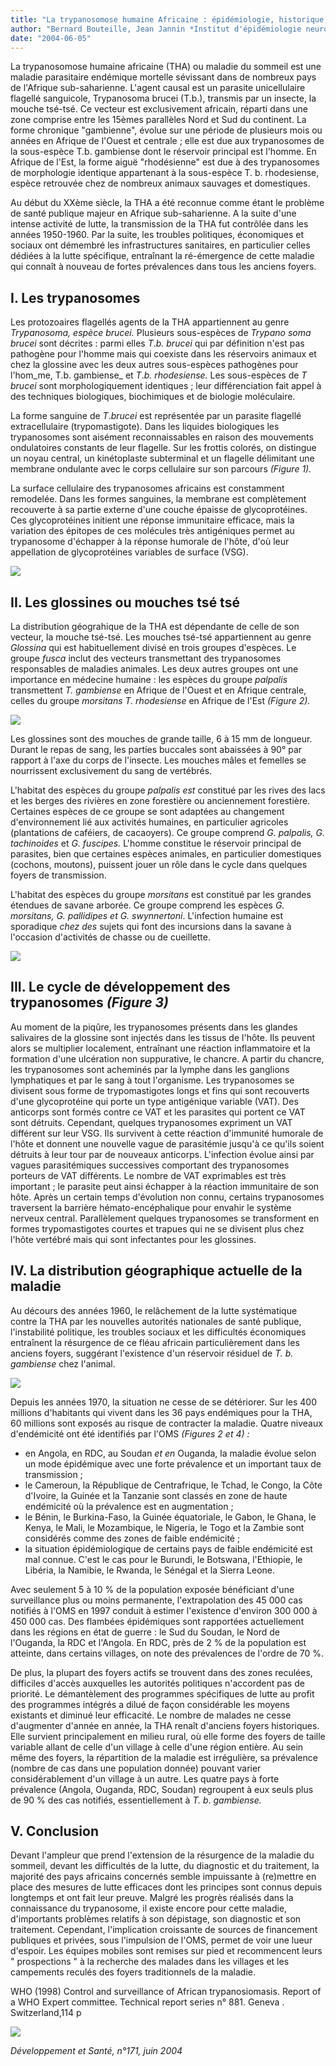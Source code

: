```yaml
---
title: "La trypanosomose humaine Africaine : épidémiologie, historique, situation actuelle"
author: "Bernard Bouteille, Jean Jannin *Institut d'épidémiologie neurologique et de neurologie tropicale (UPRES-EA 3174) Faculté de médecine: 2 rue du Docteur Marcland 87025 Limoges cedex E-mail : bouteille@unilim.fr"
date: "2004-06-05"
---
```


<div class="teaser"><p>La trypanosomose humaine africaine (THA) ou maladie du sommeil est une maladie parasitaire endémique mortelle sévissant dans de nombreux pays de l'Afrique sub-saharienne. L'agent causal est un parasite unicellulaire flagellé sanguicole, Trypanosoma brucei (T.b.), transmis par un insecte, la mouche tsé-tsé. Ce vecteur est exclusivement africain, réparti dans une zone comprise entre les 15èmes parallèles Nord et Sud du continent. La forme chronique "gambienne", évolue sur une période de plusieurs mois ou années en Afrique de l'Ouest et centrale ; elle est due aux trypanosomes de la sous-espèce T.b. gambiense dont le réservoir principal est l'homme. En Afrique de l'Est, la forme aiguë "rhodésienne" est due à des trypanosomes de morphologie identique appartenant à la sous-espèce T. b. rhodesiense, espèce retrouvée chez de nombreux animaux sauvages et domestiques.</p></div>

Au début du XXème siècle, la THA a été reconnue comme étant le problème de santé publique majeur en Afrique sub-saharienne. A la suite d'une intense activité de lutte, la transmission de la THA fut contrôlée dans les années 1950-1960. Par la suite, les troubles politiques, économiques et sociaux ont démembré les infrastructures sanitaires, en particulier celles dédiées à la lutte spécifique, entraînant la ré-émergence de cette maladie qui connaît à nouveau de fortes prévalences dans tous les anciens foyers.

## I. Les trypanosomes

Les protozoaires flagellés agents de la THA appartiennent au genre *Trypanosoma, espèce brucei.* Plusieurs sous-espèces de *Trypano soma brucei* sont décrites : parmi elles *T*.*b. brucei* qui par définition n'est pas pathogène pour l'homme mais qui coexiste dans les réservoirs animaux et chez la glossine avec les deux autres sous-espèces pathogènes pour l'hom_me, T.b. gambiense\_ et *T*.*b. rhodesiense.* Les sous-espèces de *T brucei* sont morphologiquement identiques ; leur différenciation fait appel à des techniques biologiques, biochimiques et de biologie moléculaire.

La forme sanguine de *T*.*brucei* est représentée par un parasite flagellé extracellulaire (trypomastigote). Dans les liquides biologiques les trypanosomes sont aisément reconnaissables en raison des mouvements ondulatoires constants de leur flagelle. Sur les frottis colorés, on distingue un noyau central, un kinétoplaste subterminal et un flagelle délimitant une membrane ondulante avec le corps cellulaire sur son parcours *(Figure 1).*

La surface cellulaire des trypanosomes africains est constamment remodelée. Dans les formes sanguines, la membrane est complètement recouverte à sa partie externe d'une couche épaisse de glycoprotéines. Ces glycoprotéines initient une réponse immunitaire efficace, mais la variation des épitopes de ces molécules très antigéniques permet au trypanosome d'échapper à la réponse humorale de l'hôte, d'où leur appellation de glycoprotéines variables de surface (VSG).

![](i983-1.jpg)

## II. Les glossines ou mouches tsé tsé

La distribution géograhique de la THA est dépendante de celle de son vecteur, la mouche tsé-tsé. Les mouches tsé-tsé appartiennent au genre *Glossina* qui est habituellement divisé en trois groupes d'espèces. Le groupe *fusca* inclut des vecteurs transmettant des trypanosomes responsables de maladies animales. Les deux autres groupes ont une importance en médecine humaine : les espèces du groupe *palpalis* transmettent *T. gambiense* en Afrique de l'Ouest et en Afrique centrale, celles du groupe *morsitans* *T. rhodesiense* en Afrique de l'Est *(Figure 2).*

![](i983-2.jpg)

Les glossines sont des mouches de grande taille, 6 à 15 mm de longueur. Durant le repas de sang, les parties buccales sont abaissées à 90° par rapport à l'axe du corps de l'insecte. Les mouches mâles et femelles se nourrissent exclusivement du sang de vertébrés.

L'habitat des espèces du groupe *palpalis est* constitué par les rives des lacs et les berges des rivières en zone forestière ou anciennement forestière. Certaines espèces de ce groupe se sont adaptées au changement d'environnement lié aux activités humaines, en particulier agricoles (plantations de caféiers, de cacaoyers). Ce groupe comprend *G.* *palpalis, G. tachinoides* et *G. fuscipes.* L'homme constitue le réservoir principal de parasites, bien que certaines espèces animales, en particulier domestiques (cochons, moutons), puissent jouer un rôle dans le cycle dans quelques foyers de transmission.

L'habitat des espèces du groupe *morsitans* est constitué par les grandes étendues de savane arborée. Ce groupe comprend les espèces *G.* *morsitans,* *G. pallidipes et G. swynnertoni*. L'infection humaine est sporadique *chez des* sujets qui font des incursions dans la savane à l'occasion d'activités de chasse ou de cueillette.

![](i983-3.jpg)

## III. Le cycle de développement des trypanosomes *(Figure 3)*

Au moment de la piqûre, les trypanosomes présents dans les glandes salivaires de la glossine sont injectés dans les tissus de l'hôte. Ils peuvent alors se multiplier localement, entraînant une réaction inflammatoire et la formation d'une ulcération non suppurative, le chancre. A partir du chancre, les trypanosomes sont acheminés par la lymphe dans les ganglions lymphatiques et par le sang à tout l'organisme. Les trypanosomes se divisent sous forme de trypomastigotes longs et fins qui sont recouverts d'une glycoprotéine qui porte un type antigénique variable (VAT). Des anticorps sont formés contre ce VAT et les parasites qui portent ce VAT sont détruits. Cependant, quelques trypanosomes expriment un VAT différent sur leur VSG. Ils survivent à cette réaction d'immunité humorale de l'hôte et donnent une nouvelle vague de parasitémie jusqu'à ce qu'ils soient détruits à leur tour par de nouveaux anticorps. L'infection évolue ainsi par vagues parasitémiques successives comportant des trypanosomes porteurs de VAT différents. Le nombre de VAT exprimables est très important ; le parasite peut ainsi échapper à la réaction immunitaire de son hôte. Après un certain temps d'évolution non connu, certains trypanosomes traversent la barrière hémato-encéphalique pour envahir le système nerveux central. Parallèlement quelques trypanosomes se transforment en formes trypomastigotes courtes et trapues qui ne se divisent plus chez l'hôte vertébré mais qui sont infectantes pour les glossines.

## IV. La distribution géographique actuelle de la maladie

Au décours des années 1960, le relâchement de la lutte systématique contre la THA par les nouvelles autorités nationales de santé publique, l'instabilité politique, les troubles sociaux et les difficultés économiques entraînent la résurgence de ce fléau africain particulièrement dans les anciens foyers, suggérant l'existence d'un réservoir résiduel de *T.* *b. gambiense* chez l'animal.

![](i983-4.jpg)

Depuis les années 1970, la situation ne cesse de se détériorer. Sur les 400 millions d'habitants qui vivent dans les 36 pays endémiques pour la THA, 60 millions sont exposés au risque de contracter la maladie. Quatre niveaux d'endémicité ont été identifiés par l'OMS *(Figures 2 et 4) :*

- en Angola, en RDC, au Soudan *et en* Ouganda, la maladie évolue selon un mode épidémique avec une forte prévalence et un important taux de transmission ;
- le Cameroun, la République de Centrafrique, le Tchad, le Congo, la Côte d'Ivoire, la Guinée et la Tanzanie sont classés en zone de haute endémicité où la prévalence est en augmentation ;
- le Bénin, le Burkina-Faso, la Guinée équatoriale, le Gabon, le Ghana, le Kenya, le Mali, le Mozambique, le Nigeria, le Togo et la Zambie sont considérés comme des zones de faible endémicité ;
- la situation épidémiologique de certains pays de faible endémicité est mal connue. C'est le cas pour le Burundi, le Botswana, l'Ethiopie, le Libéria, la Namibie, le Rwanda, le Sénégal et la Sierra Leone.

Avec seulement 5 à 10 % de la population exposée bénéficiant d'une surveillance plus ou moins permanente, l'extrapolation des 45 000 cas notifiés à l'OMS en 1997 conduit à estimer l'existence d'environ 300 000 à 450 000 cas. Des flambées épidémiques sont rapportées actuellement dans les régions en état de guerre : le Sud du Soudan, le Nord de l'Ouganda, la RDC et l'Angola. En RDC, près de 2 % de la population est atteinte, dans certains villages, on note des prévalences de l'ordre de 70 %.

De plus, la plupart des foyers actifs se trouvent dans des zones reculées, difficiles d'accès auxquelles les autorités politiques n'accordent pas de priorité. Le démantèlement des programmes spécifiques de lutte au profit des programmes intégrés a dilué de façon considérable les moyens existants et diminué leur efficacité. Le nombre de malades ne cesse d'augmenter d'année en année, la THA renaît d'anciens foyers historiques. Elle survient principalement en milieu rural, où elle forme des foyers de taille variable allant de celle d'un village à celle d'une région entière. Au sein même des foyers, la répartition de la maladie est irrégulière, sa prévalence (nombre de cas dans une population donnée) pouvant varier considérablement d'un village à un autre. Les quatre pays à forte prévalence (Angola, Ouganda, RDC, Soudan) regroupent à eux seuls plus de 90 % des cas notifiés, essentiellement à *T. b*. *gambiense.*

## V. Conclusion

Devant l'ampleur que prend l'extension de la résurgence de la maladie du sommeil, devant les difficultés de la lutte, du diagnostic et du traitement, la majorité des pays africains concernés semble impuissante à (re)mettre en place des mesures de lutte efficaces dont les principes sont connus depuis longtemps et ont fait leur preuve. Malgré les progrès réalisés dans la connaissance du trypanosome, il existe encore pour cette maladie, d'importants problèmes relatifs à son dépistage, son diagnostic et son traitement. Cependant, l'implication croissante de sources de financement publiques et privées, sous l'impulsion de l'OMS, permet de voir une lueur d'espoir. Les équipes mobiles sont remises sur pied et recommencent leurs " prospections " à la recherche des malades dans les villages et les campements reculés des foyers traditionnels de la maladie.

WHO (1998) Control and surveillance of African trypanosiomasis. Report of a WHO Expert committee. Technical report series n° 881. Geneva . Switzerland,114 p

![](i983-5.jpg)

*Développement et Santé, n°171, juin 2004*
